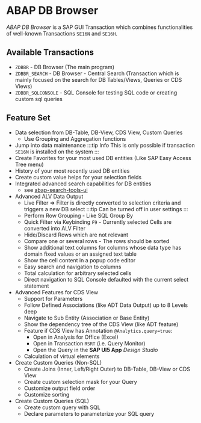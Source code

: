 # ABAP DB Browser

*ABAP DB Browser* is a SAP GUI Transaction which combines functionalities of well-known Transactions `SE16N` and `SE16H`.

## Available Transactions

- `ZDBBR` - DB Browser (The main program)
- `ZDBBR_SEARCH` - DB Browser - Central Search (Transaction which is mainly focused on the search for DB Tables/Views, Queries or CDS Views)
- `ZDBBR_SQLCONSOLE` - SQL Console for testing SQL code or creating custom sql queries

## Feature Set

- Data selection from DB-Table, DB-View, CDS View, Custom Queries
  - Use Grouping and Aggregation functions
- Jump into data maintenance
  :::tip Info
  This is only possible if transaction `SE16N` is installed on the system
  :::
- Create Favorites for your most used DB entities (Like SAP Easy Access Tree menu)
- History of your most recently used DB entities
- Create custom value helps for your selection fields
- Integrated advanced search capabilities for DB entities
  - see [abap-search-tools-ui](https://github.com/stockbal/abap-search-tools-ui)
- Advanced ALV Data Output
  - Live Filter => Filter is directly converted to selection criteria and triggers a new DB select
    :::tip
    Can be turned off in user settings
    :::
  - Perform Row Grouping - Like SQL Group By
  - Quick Filter via Keybinding `F9` - Currently selected Cells are converted into ALV Filter
  - Hide/Discard Rows which are not relevant
  - Compare one or several rows - The rows should be sorted
  - Show additional text columns for columns whose data type has domain fixed values or an assigned text table
  - Show the cell content in a popup code editor
  - Easy search and navigation to columns
  - Total calculation for arbitrary selected cells
  - Direct navigation to SQL Console defaulted with the current select statement
- Advanced Features for CDS View
  - Support for Parameters
  - Follow Defined Associations (like ADT Data Output) up to 8 Levels deep
  - Navigate to Sub Entity (Association or Base Entity)
  - Show the dependency tree of the CDS View (like ADT feature)
  - Feature if CDS View has Annotation `@Analytics.query=true`:
    - Open in Analysis for Office (Excel)
    - Open in Transaction `RSRT` (i.e. Query Monitor)
    - Open the Query in the **SAP UI5 App** *Design Studio*
  - Calculation of virtual elements
- Create Custom Queries (Non-SQL)
  - Create Joins (Inner, Left/Right Outer) to DB-Table, DB-View or CDS View
  - Create custom selection mask for your Query
  - Customize output field order
  - Customize sorting
- Create Custom Queries (SQL)
  - Create custom query with SQL
  - Declare parameters to parameterize your SQL query
